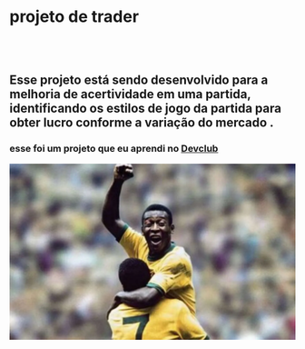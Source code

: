 <h1>projeto de trader</h1>
<br>
<br>
<h2>Esse projeto está sendo desenvolvido para a melhoria de acertividade em uma partida, identificando os estilos de jogo da partida para obter lucro conforme a variação do mercado . </h2>
<h3>esse foi um projeto que eu aprendi no <a href="https://rodolfomori.com.br/devclub">Devclub</a></h2>
<img src="https://github.com/juliojcn23-web/meu-primeiro-projeto-trader1/blob/master/historia-futebol-brasileiro-1.webp?raw=true"/>
